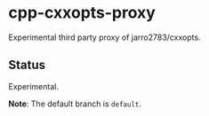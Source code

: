 # cpp-cxxopts-proxy

Experimental third party proxy of jarro2783/cxxopts.

## Status

Experimental.

**Note**: The default branch is `default`.
